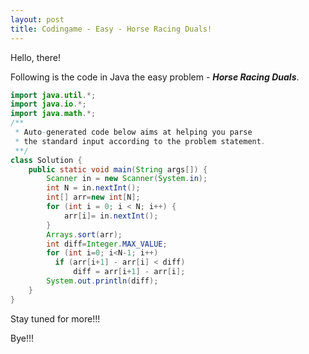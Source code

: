```yaml
---
layout: post
title: Codingame - Easy - Horse Racing Duals!
---
```


Hello, there!

Following is the code in Java the easy problem - **_Horse Racing Duals_**.

```java
import java.util.*;
import java.io.*;
import java.math.*;
/**
 * Auto-generated code below aims at helping you parse
 * the standard input according to the problem statement.
 **/
class Solution {
    public static void main(String args[]) {
        Scanner in = new Scanner(System.in);
        int N = in.nextInt();
        int[] arr=new int[N];
        for (int i = 0; i < N; i++) {
            arr[i]= in.nextInt();
        }
        Arrays.sort(arr);
        int diff=Integer.MAX_VALUE;
        for (int i=0; i<N-1; i++)
          if (arr[i+1] - arr[i] < diff)
              diff = arr[i+1] - arr[i];
        System.out.println(diff);
    }
}
```

Stay tuned for more!!!

Bye!!!
